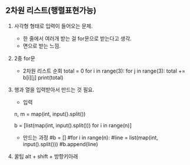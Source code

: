 ## 2차원 리스트(행렬표현가능)
1. 사각형 형태로 입력이 들어오는 문제.
    - 한 줄에서 여러개 받는 걸 for문으로 받는다고 생각.
    - 면으로 받는 느낌.
2. 2중 for문
    - 2차원 리스트 순회
    total = 0
    for i in range(3):
        for j in range(3):
            total += b[i][j]
    print(total)
3. 행과 열을 입력받아서 만드는 것 필요.
    - 입력
    
    n, m = map(int, input().split())
    
    b = [list(map(int, input().split())) for i in range(n)]

    
    - 만드는 과정
    #b = []
    #for i in range(n):
        #line = list(map(int, input().split()))
        #b.append(line)
4. 꿀팁 alt + shift + 방향키아래